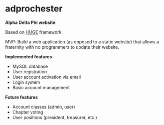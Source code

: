 # adprochester
__Alpha Delta Phi website__

Based on [HUGE](https://github.com/panique/huge) framework.

MVP: Build a web application (as opposed to a static website) that allows a fraternity with no programmers to update their website.

__Implemented features__
- MySQL database
- User registration
- User account activation via email
- Login system
- Basic account management

__Future features__
- Account classes (admin, user)
- Chapter voting
- User positions (president, treasurer, etc.)
